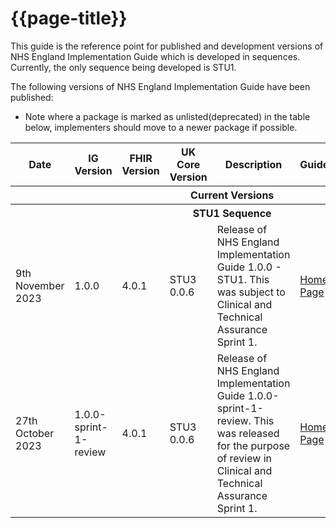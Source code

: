 # {{page-title}} 

This guide is the reference point for published and development versions of NHS England Implementation Guide which is developed in sequences. Currently, the only sequence being developed is STU1.

The following versions of NHS England Implementation Guide have been published:

- Note where a package is marked as unlisted(deprecated) in the table below, implementers should move to a newer package if possible.

<table class="assets">
<tr>
<th class="width10">Date</th>
<th class="width10">IG Version</th>
<th class="width10">FHIR Version</th>
<th class="width10">UK Core Version</th>
<th class="width40">Description</th>
<th class="width10">Guide</th>
<th class="width10">Package</th>
</tr>
<tr>
<th colspan="7">Current Versions</th>
</tr>
<tr>
<th colspan="7">STU1 Sequence</th>
</tr>
<tr>
<td>9th November 2023</td>
<td>1.0.0</td>
<td>4.0.1</td>
<td>STU3 0.0.6</td>
<td>Release of NHS England Implementation Guide 1.0.0 - STU1. This was subject to Clinical and Technical Assurance Sprint 1.</td>
<td><a href="https://simplifier.net/guide/nhs-england-implementation-guide-stu1?version=1.0.0">Home Page</a></td>
<td><a href="https://simplifier.net/packages/fhir.r4.nhsengland.stu1/1.0.0">fhir.r4.nhsengland.stu1 1.0.0</a></td>
</tr>
<tr>
<td>27th October 2023</td>
<td>1.0.0-sprint-1-review</td>
<td>4.0.1</td>
<td>STU3 0.0.6</td>
<td>Release of NHS England Implementation Guide 1.0.0-sprint-1-review. This was released for the purpose of review in Clinical and Technical Assurance Sprint 1.</td>
<td><a href="https://simplifier.net/guide/nhs-england-implementation-guide-stu1?version=1.0.0-sprint-1-review">Home Page</a></td>
<td>Unreleased</td>
</tr>
</table>